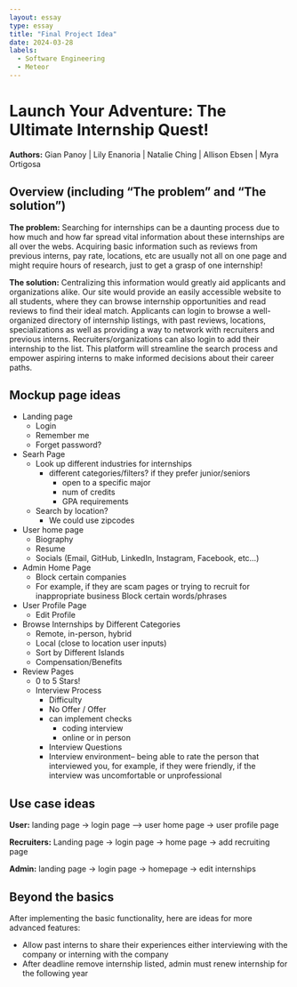 ```yaml
---
layout: essay
type: essay
title: "Final Project Idea"
date: 2024-03-28
labels:
  - Software Engineering
  - Meteor
---
```


# Launch Your Adventure: The Ultimate Internship Quest!
**Authors:**
Gian Panoy | Lily Enanoria | Natalie Ching | Allison Ebsen | Myra Ortigosa

## Overview (including “The problem” and “The solution”)
**The problem:** Searching for internships can be a daunting process due to how much and how far spread vital information about these internships are all over the webs. Acquiring basic information such as reviews from previous interns, pay rate, locations, etc are usually not all on one page and might require hours of research, just to get a grasp of one internship!

**The solution:** Centralizing this information would greatly aid applicants and organizations alike.
Our site would provide an easily accessible website to all students, where they can browse internship opportunities and read reviews to find their ideal match. Applicants can login to browse a well-organized directory of internship listings, with past reviews, locations, specializations as well as providing a way to network with recruiters and previous interns. Recruiters/organizations can also login to add their internship to the list. This platform will streamline the search process and empower aspiring interns to make informed decisions about their career paths.


## Mockup page ideas
- Landing page
  - Login
  - Remember me
  - Forget password?
- Searh Page
  - Look up different industries for internships
    - different categories/filters?
      if they prefer junior/seniors 
      - open to a specific major
      - num of credits
      - GPA requirements
  - Search by location?
    - We could use zipcodes
- User home page
  - Biography
  - Resume
  - Socials (Email, GitHub, LinkedIn, Instagram, Facebook, etc…)
- Admin Home Page
  - Block certain companies
  - For example, if they are scam pages or trying to recruit for inappropriate business
    Block certain words/phrases
- User Profile Page
  - Edit Profile
- Browse Internships by Different Categories
  - Remote, in-person, hybrid
  - Local (close to location user inputs)
  - Sort by Different Islands
  - Compensation/Benefits
- Review Pages
  - 0 to 5 Stars!
  - Interview Process
    - Difficulty
    - No Offer / Offer
    - can implement checks
      - coding interview
       - online or in person
    - Interview Questions
    - Interview environment– being able to rate the person that interviewed you, for example, if they were friendly, if the interview was uncomfortable or unprofessional

## Use case ideas
**User:** landing page → login page –> user home page → user profile page

**Recruiters:**
  Landing page → login page → home page → add recruiting page

**Admin:**
  landing page → login page → homepage → edit internships

## Beyond the basics
After implementing the basic functionality, here are ideas for more advanced features:
  - Allow past interns to share their experiences either interviewing with the company or interning with the company
  - After deadline remove internship listed, admin must renew internship for the following year

